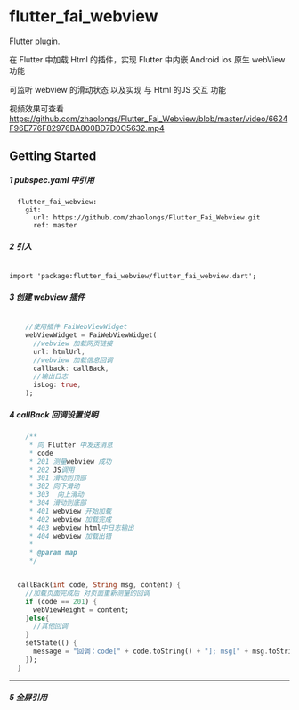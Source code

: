 # flutter_fai_webview

 Flutter plugin.
 
 在 Flutter 中加载 Html 的插件，实现 Flutter 中内嵌 Android ios 原生 webView 功能
 
 可监听 webview 的滑动状态 以及实现 与 Html 的JS 交互 功能
 
 视频效果可查看 https://github.com/zhaolongs/Flutter_Fai_Webview/blob/master/video/6624F96E776F82976BA800BD7D0C5632.mp4

 


## Getting Started

##### 1 pubspec.yaml 中引用

```
  flutter_fai_webview:
    git:
      url: https://github.com/zhaolongs/Flutter_Fai_Webview.git
      ref: master
```

##### 2 引入 

```

import 'package:flutter_fai_webview/flutter_fai_webview.dart';

```

##### 3 创建 webview 插件

```dart

    //使用插件 FaiWebViewWidget
    webViewWidget = FaiWebViewWidget(
      //webview 加载网页链接
      url: htmlUrl,
      //webview 加载信息回调
      callback: callBack,
      //输出日志
      isLog: true,
    );

```

##### 4 callBack 回调设置说明


```java
	/**
	 * 向 Flutter 中发送消息
	 * code
	 * 201 测量webview 成功
	 * 202 JS调用
	 * 301 滑动到顶部
	 * 302 向下滑动
	 * 303	向上滑动
	 * 304 滑动到底部
	 * 401 webview 开始加载
	 * 402 webview 加载完成
	 * 403 webview html中日志输出
	 * 404 webview 加载出错
	 *
	 * @param map
	 */
```

```dart

  callBack(int code, String msg, content) {
    //加载页面完成后 对页面重新测量的回调
    if (code == 201) {
      webViewHeight = content;
    }else{
      //其他回调
    }
    setState(() {
      message = "回调：code[" + code.toString() + "]; msg[" + msg.toString() + "]";
    });
  }
```


***** 


##### 5  全屏引用 



